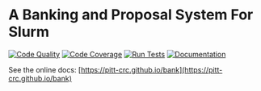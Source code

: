 # A Banking and Proposal System For Slurm

[![Code Quality](https://app.codacy.com/project/badge/Grade/e964afceb32c4f6ea10425e8cabd0d44)](https://www.codacy.com/gh/pitt-crc/bank/dashboard?utm_source=github.com&amp;utm_medium=referral&amp;utm_content=pitt-crc/bank&amp;utm_campaign=Badge_Grade)
[![Code Coverage](https://app.codacy.com/project/badge/Coverage/e964afceb32c4f6ea10425e8cabd0d44)](https://www.codacy.com/gh/pitt-crc/bank/dashboard?utm_source=github.com&utm_medium=referral&utm_content=pitt-crc/bank&utm_campaign=Badge_Coverage)
[![Run Tests](https://github.com/pitt-crc/bank/actions/workflows/Unittests.yml/badge.svg)](https://github.com/pitt-crc/bank/actions/workflows/Unittests.yml)
[![Documentation](https://github.com/pitt-crc/bank/actions/workflows/Documentation.yml/badge.svg)](https://github.com/pitt-crc/bank/actions/workflows/Documentation.yml)

See the online docs: [https://pitt-crc.github.io/bank](https://pitt-crc.github.io/bank)
